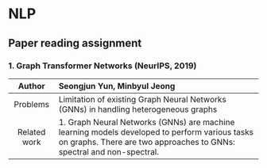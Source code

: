 # NLP
## Paper reading assignment
### 1. Graph Transformer Networks (NeurIPS, 2019)
| Author | Seongjun Yun, Minbyul Jeong|
|:------:|:-----|
|Problems| Limitation of existing Graph Neural Networks (GNNs) in handling heterogeneous graphs  |
|Related work| 1. Graph Neural Networks (GNNs) are machine learning models developed to perform various tasks on graphs. There are two approaches to GNNs: spectral and non-spectral.|
